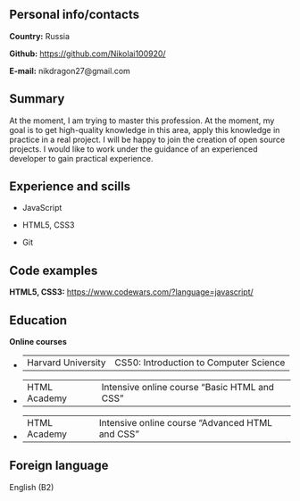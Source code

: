 <!DOCTYPE html>
<html lang="en-US">
  <head>
    <meta charset="UTF-8">
    <meta http-equiv="X-UA-Compatible" content="IE=edge">
    <meta name="viewport" content="width=device-width, initial-scale=1">
    
<meta name="generator" content="Jekyll v3.9.0" />
<meta property="og:title" content="Nikolai Krasheninnikov" />
<meta property="og:locale" content="en_US" />
<link rel="canonical" href="https://nikolai100920.github.io/rsschool-2021Q3-cv/cv.html" />
<meta property="og:url" content="https://nikolai100920.github.io/rsschool-2021Q3-cv/cv.html" />
<meta property="og:site_name" content="rsschool-2021Q3-cv" />
  </head>
  <body>
    <div class="container-lg px-3 my-5 markdown-body">
      
     
<h2 id="personal-infocontacts">Personal info/contacts</h2>

<p><strong>Country:</strong> Russia</p>

<p><strong>Github:</strong> <a href="https://github.com/Nikolai100920/">https://github.com/Nikolai100920/</a></p>

<p><strong>E-mail:</strong> nikdragon27@gmail.com</p>

<h2 id="summary">Summary</h2>

<p>At the moment, I am trying to master this profession. At the moment, my goal is to get high-quality knowledge in this area, apply this knowledge in practice in a real project. I will be happy to join the creation of open source projects. I would like to work under the guidance of an experienced developer to gain practical experience.</p>

<h2 id="experience-and-scills">Experience and scills</h2>

<ul>
  <li>
    <p>JavaScript</p>
  </li>
  <li>
    <p>HTML5, CSS3</p>
  </li>
  <li>
    <p>Git</p>
  </li>
</ul>
<h2 id="code-examples">Code examples</h2>

<p><strong>HTML5, CSS3:</strong> <a href="https://www.codewars.com/?language=javascript/">https://www.codewars.com/?language=javascript/</a></p>
<h2 id="education">Education</h2>

<p><strong>Online courses</strong></p>

<ul>
  <li>
    <table>
      <tbody>
        <tr>
          <td>Harvard University</td>
          <td>CS50: Introduction to Computer Science</td>
        </tr>
      </tbody>
    </table>
  </li>
  <li>
    <table>
      <tbody>
        <tr>
          <td>HTML Academy</td>
          <td>Intensive online course “Basic HTML and CSS”</td>
        </tr>
      </tbody>
    </table>
  </li>
  <li>
    <table>
      <tbody>
        <tr>
          <td>HTML Academy</td>
          <td>Intensive online course “Advanced HTML and CSS”</td>
        </tr>
      </tbody>
    </table>
  </li>
  </li>
</ul>

<h2 id="foreign-language">Foreign language</h2>

<p>English (B2)</p>
    
  </body>
</html>

